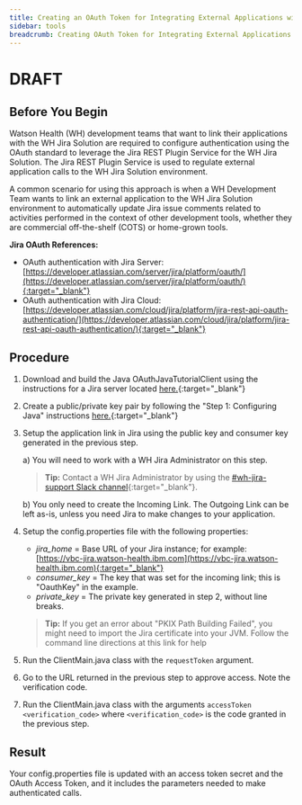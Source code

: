 ```yaml
---
title: Creating an OAuth Token for Integrating External Applications with Jira
sidebar: tools
breadcrumb: Creating OAuth Token for Integrating External Applications
---
```


# DRAFT

## Before You Begin
Watson Health (WH) development teams that want to link their applications with
the WH Jira Solution are required to configure authentication using the OAuth
standard to leverage the Jira REST Plugin Service for the WH Jira Solution. The
Jira REST Plugin Service is used to regulate external application calls to the
WH Jira Solution environment.

A common scenario for using this approach is when a WH Development
Team wants to link an external application to the WH Jira Solution
environment to automatically update Jira issue comments related to activities
performed in the context of other development tools, whether they are commercial
off-the-shelf (COTS) or home-grown tools.

**Jira OAuth References:**
- OAuth authentication with Jira Server:  [https://developer.atlassian.com/server/jira/platform/oauth/](https://developer.atlassian.com/server/jira/platform/oauth/){:target="_blank"}
-  OAuth authentication with Jira Cloud:  [https://developer.atlassian.com/cloud/jira/platform/jira-rest-api-oauth-authentication/](https://developer.atlassian.com/cloud/jira/platform/jira-rest-api-oauth-authentication/){:target="_blank"}


## Procedure

1. Download and build the Java OAuthJavaTutorialClient using the instructions
for a Jira server located [here.](https://bitbucket.org/atlassianlabs/atlassian-oauth-examples/src/master/java/){:target="_blank"}

1. Create a public/private key pair by following the "Step 1: Configuring Java" instructions [here.](https://developer.atlassian.com/server/jira/platform/jira-rest-api-example-oauth-authentication-6291692/){:target="_blank"}

1. Setup the application link in Jira using the public key and consumer key generated in the previous step.

    a) You will need to work with a WH Jira Administrator on this step.

    > **Tip:**  Contact a WH Jira Administrator by using the [#wh-jira-support Slack channel](https://ibm-watsonhealth.slack.com/messages/GFXBBCYTY/){:target="_blank"}.

    b)  You only need to create the Incoming Link. The Outgoing Link can be left as-is, unless you need Jira to make changes to your application.

1. Setup the config.properties file with the following properties:
    - *jira_home* = Base URL of your Jira instance; for example: [https://vbc-jira.watson-health.ibm.com](https://vbc-jira.watson-health.ibm.com){:target="_blank"}
    - *consumer_key* = The key that was set for the incoming link; this is "OauthKey" in the example.
    - *private_key* = The private key generated in step 2, without line breaks.

    > **Tip:** If you get an error about "PKIX Path Building Failed", you might need to import the Jira certificate into your JVM. Follow the command line directions at this link for help
1. Run the ClientMain.java class with the `requestToken` argument.

1. Go to the URL returned in the previous step to approve access. Note the verification code.

1.  Run the ClientMain.java class with the arguments `accessToken <verification_code>` where `<verification_code>` is the code granted in the previous step.

## Result
Your config.properties file is updated with an access token secret and the OAuth Access Token, and it includes the parameters needed to make authenticated calls.
